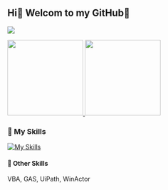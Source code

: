 ## Hi👋 Welcom to my GitHub🦩

<!---
Kumi-H/Kumi-H is a ✨ special ✨ repository because its `README.md` (this file) appears on your GitHub profile.
You can click the Preview link to take a look at your changes.
--->

![](https://komarev.com/ghpvc/?username=your-github-Kumi-H&color=blueviolet)

<a href="https://github.com/Kumi-H">
  <img height="170px" src="https://github-readme-stats.vercel.app/api?username=Kumi-H&theme=panda&show_icons=true" />
</a>
<a href="https://github.com/Kumi-H">
  <img height="170px" src="https://github-readme-stats.vercel.app/api/top-langs/?username=Kumi-H&theme=panda&layout=compact" />
</a>
<!-- <br><br><br><br><br><br><br><br> -->


### 🌱 My Skills
[![My Skills](https://skillicons.dev/icons?i=js,ts,java,py,go,html,css,nextjs,react,vue,nuxtjs,tailwind,vuetify,bootstrap,express,fastapi,flask,prisma,postgres,mysql,firebase,aws,vscode,docker,git,nodejs,nginx&perline=10)](https://skillicons.dev)

#### 🤖 Other Skills
VBA, GAS, UiPath, WinActor 
